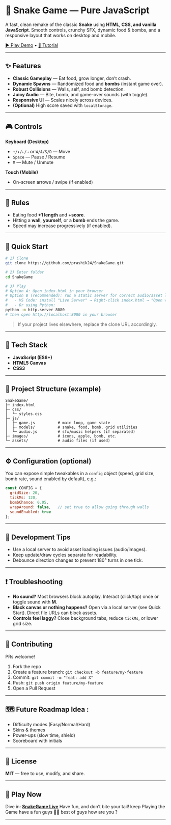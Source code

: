 
# 🐍 Snake Game — Pure JavaScript

A fast, clean remake of the classic **Snake** using **HTML, CSS, and vanilla JavaScript**. Smooth controls, crunchy SFX, dynamic food & bombs, and a responsive layout that works on desktop and mobile.

[▶️ Play Demo](https://prashik24.github.io/SnakeGame/) 
• [📘 Tutorial](https://prashik24.github.io/SnakeGame/)

---

## ✨ Features

* **Classic Gameplay** — Eat food, grow longer, don’t crash.
* **Dynamic Spawns** — Randomized food and **bombs** (instant game over).
* **Robust Collisions** — Walls, self, and bomb detection.
* **Juicy Audio** — Bite, bomb, and game-over sounds (with toggle).
* **Responsive UI** — Scales nicely across devices.
* **(Optional)** High score saved with `localStorage`.

---

## 🎮 Controls

**Keyboard (Desktop)**

* `↑/↓/←/→` or `W/A/S/D` — Move
* `Space` — Pause / Resume
* `M` — Mute / Unmute

**Touch (Mobile)**

* On-screen arrows / swipe (if enabled)

---

## 🧠 Rules

* Eating food **+1 length** and **+score**.
* Hitting a **wall**, **yourself**, or a **bomb** ends the game.
* Speed may increase progressively (if enabled).

---

## 🚀 Quick Start

```bash
# 1) Clone
git clone https://github.com/prashik24/SnakeGame.git

# 2) Enter folder
cd SnakeGame

# 3) Play
# Option A: Open index.html in your browser
# Option B (recommended): run a static server for correct audio/asset loading
#   - VS Code: install "Live Server" → Right-click index.html → "Open with Live Server"
#   - Or using Python:
python -m http.server 8080
# then open http://localhost:8080 in your browser
```

> If your project lives elsewhere, replace the clone URL accordingly.

---

## 🧩 Tech Stack

* **JavaScript (ES6+)**
* **HTML5 Canvas**
* **CSS3**

---

## 📁 Project Structure (example)

```
SnakeGame/
├─ index.html
├─ css/
│  └─ styles.css
├─ js/
│  ├─ game.js          # main loop, game state
│  ├─ models/          # snake, food, bomb, grid utilities
│  └─ audio.js         # sfx/music helpers (if separated)
├─ images/             # icons, apple, bomb, etc.
└─ assets/             # audio files (if used)
```

---

## ⚙️ Configuration (optional)

You can expose simple tweakables in a `config` object (speed, grid size, bomb rate, sound enabled by default), e.g.:

```js
const CONFIG = {
  gridSize: 20,
  tickMs: 120,
  bombChance: 0.05,
  wrapAround: false,   // set true to allow going through walls
  soundEnabled: true
};
```

---

## 🧪 Development Tips

* Use a local server to avoid asset loading issues (audio/images).
* Keep update/draw cycles separate for readability.
* Debounce direction changes to prevent 180° turns in one tick.

---

## ❗ Troubleshooting

* **No sound?**
  Most browsers block autoplay. Interact (click/tap) once or toggle sound with **M**.
* **Black canvas or nothing happens?**
  Open via a local server (see Quick Start). Direct file URLs can block assets.
* **Controls feel laggy?**
  Close background tabs, reduce `tickMs`, or lower grid size.

---

## 🤝 Contributing

PRs welcome!

1. Fork the repo
2. Create a feature branch: `git checkout -b feature/my-feature`
3. Commit: `git commit -m "feat: add X"`
4. Push: `git push origin feature/my-feature`
5. Open a Pull Request

---

## 🗺️ Future Roadmap Idea :

* Difficulty modes (Easy/Normal/Hard)
* Skins & themes
* Power-ups (slow time, shield)
* Scoreboard with initials

---

## 📜 License

**MIT** — free to use, modify, and share.

---

## 🎯 Play Now

Dive in: [**SnakeGame Live**](https://prashik24.github.io/SnakeGame/)
Have fun, and don’t bite your tail!  keep Playing the Game have a fun guys 🐍✨
best of guys how are you ?

---
